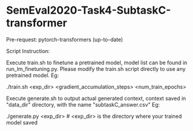 # SemEval2020-Task4-SubtaskC-transformer

Pre-request: pytorch-transformers (up-to-date)

Script Instruction:

Execute train.sh to finetune a pretrained model, model list can be found in run_lm_finetuning.py. Please modify the train.sh script directly to use any pretrained model.
Eg:

./train.sh <exp_dir> <gradient_accumulation_steps> <num_train_epochs>

Execute generate.sh to output actual generated context, context saved in "data_dir" directory, with the name "subtaskC_answer.csv"
Eg:

./generate.py <exp_dir> # <exp_dir> is the directory where your trained model saved
